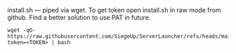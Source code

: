 install.sh — piped via wget.
To get token open install.sh in raw mode from github. Find a better solution to use PAT in future.

```
wget -qO- https://raw.githubusercontent.com/SiegeUp/ServerLauncher/refs/heads/main/install.sh?token=<TOKEN> | bash
```
